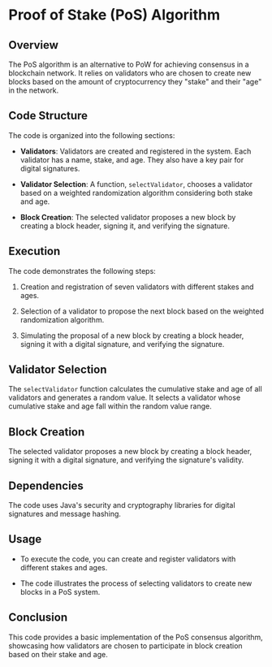 # Proof of Stake (PoS) Algorithm

## Overview

The PoS algorithm is an alternative to PoW for achieving consensus in a blockchain network. It relies on validators who are chosen to create new blocks based on the amount of cryptocurrency they "stake" and their "age" in the network.

## Code Structure

The code is organized into the following sections:

- **Validators**: Validators are created and registered in the system. Each validator has a name, stake, and age. They also have a key pair for digital signatures.

- **Validator Selection**: A function, `selectValidator`, chooses a validator based on a weighted randomization algorithm considering both stake and age.

- **Block Creation**: The selected validator proposes a new block by creating a block header, signing it, and verifying the signature.

## Execution

The code demonstrates the following steps:

1. Creation and registration of seven validators with different stakes and ages.

2. Selection of a validator to propose the next block based on the weighted randomization algorithm.

3. Simulating the proposal of a new block by creating a block header, signing it with a digital signature, and verifying the signature.

## Validator Selection

The `selectValidator` function calculates the cumulative stake and age of all validators and generates a random value. It selects a validator whose cumulative stake and age fall within the random value range.

## Block Creation

The selected validator proposes a new block by creating a block header, signing it with a digital signature, and verifying the signature's validity.

## Dependencies

The code uses Java's security and cryptography libraries for digital signatures and message hashing.

## Usage

- To execute the code, you can create and register validators with different stakes and ages.

- The code illustrates the process of selecting validators to create new blocks in a PoS system.

## Conclusion

This code provides a basic implementation of the PoS consensus algorithm, showcasing how validators are chosen to participate in block creation based on their stake and age. 
